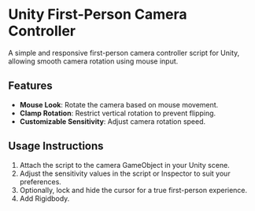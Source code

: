 # Unity First-Person Camera Controller  

A simple and responsive first-person camera controller script for Unity, allowing smooth camera rotation using mouse input.  

## Features  
- **Mouse Look**: Rotate the camera based on mouse movement.  
- **Clamp Rotation**: Restrict vertical rotation to prevent flipping.  
- **Customizable Sensitivity**: Adjust camera rotation speed.  

## Usage Instructions  
1. Attach the script to the camera GameObject in your Unity scene.  
2. Adjust the sensitivity values in the script or Inspector to suit your preferences.  
3. Optionally, lock and hide the cursor for a true first-person experience.
4. Add Rigidbody.
